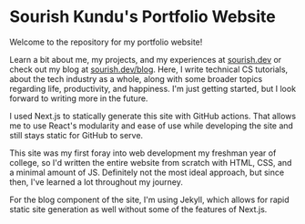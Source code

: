 # Sourish Kundu's Portfolio Website

Welcome to the repository for my portfolio website!

Learn a bit about me, my projects, and my experiences at [sourish.dev](https://www.sourish.dev) or check out my blog at [sourish.dev/blog](https://www.sourish.dev/blog). Here, I write technical CS tutorials, about the tech industry as a whole, along with some broader topics regarding life, productivity, and happiness. I'm just getting started, but I look forward to writing more in the future.

I used Next.js to statically generate this site with GitHub actions. That allows me to use React's modularity and ease of use while developing the site and still stays static for GitHub to serve.

This site was my first foray into web development my freshman year of college, so I'd written the entire website from scratch with HTML, CSS, and a minimal amount of JS. Definitely not the most ideal approach, but since then, I've learned a lot throughout my journey.

For the blog component of the site, I'm using Jekyll, which allows for rapid static site generation as well without some of the features of Next.js.
